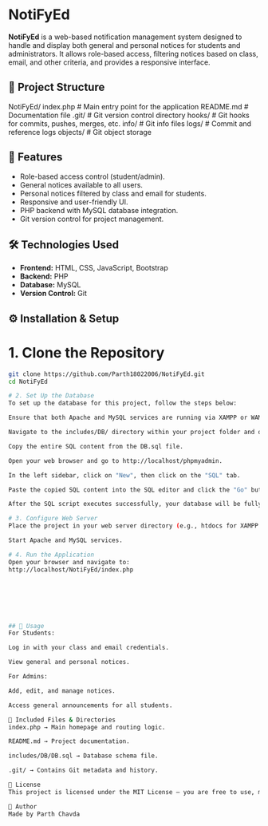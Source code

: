 # NotiFyEd

**NotiFyEd** is a web-based notification management system designed to handle and display both general and personal notices for students and administrators. 
It allows role-based access, filtering notices based on class, email, and other criteria, and provides a responsive interface.

## 📂 Project Structure

NotiFyEd/
index.php # Main entry point for the application
README.md # Documentation file
.git/ # Git version control directory
hooks/ # Git hooks for commits, pushes, merges, etc.
info/ # Git info files
logs/ # Commit and reference logs
objects/ # Git object storage


## 🚀 Features

- Role-based access control (student/admin).
- General notices available to all users.
- Personal notices filtered by class and email for students.
- Responsive and user-friendly UI.
- PHP backend with MySQL database integration.
- Git version control for project management.

## 🛠️ Technologies Used

- **Frontend:** HTML, CSS, JavaScript, Bootstrap
- **Backend:** PHP
- **Database:** MySQL
- **Version Control:** Git

## ⚙️ Installation & Setup

# 1. Clone the Repository
```bash
git clone https://github.com/Parth18022006/NotiFyEd.git
cd NotiFyEd

# 2. Set Up the Database
To set up the database for this project, follow the steps below:

Ensure that both Apache and MySQL services are running via XAMPP or WAMP.

Navigate to the includes/DB/ directory within your project folder and open the DB.sql file using any text editor.

Copy the entire SQL content from the DB.sql file.

Open your web browser and go to http://localhost/phpmyadmin.

In the left sidebar, click on "New", then click on the "SQL" tab.

Paste the copied SQL content into the SQL editor and click the "Go" button.

After the SQL script executes successfully, your database will be fully set up and ready for use by the application.

# 3. Configure Web Server
Place the project in your web server directory (e.g., htdocs for XAMPP or www for WAMP).

Start Apache and MySQL services.

# 4. Run the Application
Open your browser and navigate to:
http://localhost/NotiFyEd/index.php







## 📜 Usage
For Students:

Log in with your class and email credentials.

View general and personal notices.

For Admins:

Add, edit, and manage notices.

Access general announcements for all students.

📁 Included Files & Directories
index.php → Main homepage and routing logic.

README.md → Project documentation.

includes/DB/DB.sql → Database schema file.

.git/ → Contains Git metadata and history.

📄 License
This project is licensed under the MIT License — you are free to use, modify, and distribute it.

👤 Author
Made by Parth Chavda

